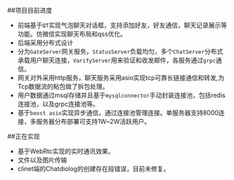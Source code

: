 ##项目目前进度
* 前端基于`QT`实现气泡聊天对话框，支持添加好友，好友通信，聊天记录展示等功能。仿微信实现聊天布局和qss优化。
*  后端采用分布式设计
*  分为`GateServer`网关服务，`StatusServer`负载均匀，多个`ChatServer`分布式承载用户聊天连接，`VarifyServer`用来验证和收发邮件，各服务通过`grpc`通信。
*  网关对外采用http服务，聊天服务采用asio实现tcp可靠长链接通信和转发,为Tcp数据流的粘包做了拆包处理。
* 用户数据通过msql存储并且基于`mysqlconnector`手动封装连接池，包括redis连接池，以及grpc连接池等。
* 基于`boost asio`实现异步通信，通过连接池管理连接。单服务器支持8000连接，多服务器分布部署可支持1W~2W活跃用户。

##正在实现
* 基于WebRtc实现的实时通讯效果。
* 文件以及图片传输
* clinet端的Chatdiolog的创建存在段错误，目前未修复。
